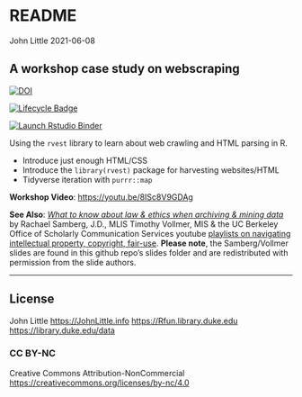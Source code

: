 README
================
John Little
2021-06-08

<!-- README.md is generated from README.Rmd. Please edit that file -->

## A workshop case study on webscraping

<!-- badges: start -->

[![DOI](https://zenodo.org/badge/DOI/10.5281/zenodo.4908875.svg)](https://doi.org/10.5281/zenodo.4908875)

[![Lifecycle
Badge](https://img.shields.io/badge/lifecycle-stable-brightgreen.svg)](https://www.tidyverse.org/lifecycle/#stable)

[![Launch Rstudio
Binder](http://mybinder.org/badge_logo.svg)](https://mybinder.org/v2/gh/libjohn/workshop_webscraping/main?urlpath=rstudio)
<!-- badges: end -->

Using the `rvest` library to learn about web crawling and HTML parsing
in R.

-   Introduce just enough HTML/CSS
-   Introduce the `library(rvest)` package for harvesting websites/HTML
-   Tidyverse iteration with `purrr::map`

**Workshop Video**: <https://youtu.be/8ISc8V9GDAg>

**See Also**: [*What to know about law & ethics when archiving & mining
data*](slides/What%20to%20know%20about%20law%20&%20ethics_Archiving%20&%20Mining_15%20Min_with%20notes.pdf)
by Rachael Samberg, J.D., MLIS Timothy Vollmer, MIS & the UC Berkeley
Office of Scholarly Communication Services youtube [playlists on
navigating intellectual property, copyright,
fair-use](https://www.youtube.com/channel/UCNUMwTyK0raTNNZVjhgB7KA/playlists).
**Please note**, the Samberg/Vollmer slides are found in this github
repo’s slides folder and are redistributed with permission from the
slide authors.

------------------------------------------------------------------------

## License

John Little <https://JohnLittle.info> <https://Rfun.library.duke.edu>
<https://library.duke.edu/data>

### CC BY-NC

Creative Commons Attribution-NonCommercial
<https://creativecommons.org/licenses/by-nc/4.0>
